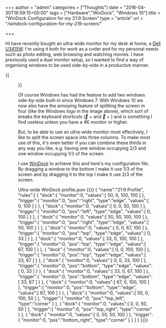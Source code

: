 +++
author = "admin"
categories = ["Thoughts"]
date = "2016-04-30T16:59:15+00:00"
tags = ["Hardware","WinDock", "Windows 10"]
title = "WinDock Configuration for my 21:9 Screen"
type = "article"
url = "/windock-configuration-for-my-219-screen/"

+++

Hi have recently bought an ultra-wide monitor for my desk at home, a [Dell U3415W][1]. I'm using it both for work as a coder and for my personal needs such as photo editing, web browsing and watching movies. I have previously used a dual monitor setup, so I wanted to find a way of organising windows to be used side-by-side in a productive manner.

{{<figure src="/images/2016-04-30_HPA_9723-1024x684.jpg" link="/images/2016-04-30_HPA_9723.jpg" class="image-border" caption="Dell U3415W Monitor, 34″ 3440×1440">}}

Of course Windows has had the feature to add two windows side-by-side built-in since Windows 7. With Windows 10 we now also have the annoying feature of splitting the screen in four (like the Windows logo in the image above), which sort of breaks the keyboard shortcuts (<i class="fa fa-fw"></i> + <i class="fa fa-arrow-left"></i> and <i class="fa fa-fw"></i> + <i class="fa fa-arrow-right"></i>) and is something I find useless unless you have a 4K monitor or higher.

But, to be able to use an ultra-wide monitor most effectively, I like to split the screen space into three columns. To make most use of this, it's even better if you can combine these thirds in any way you like, e.g. having one window occupying 2/3 and one window occupying 1/3 of the screen.

I use [WinDock][3] to achieve this and here's my configuration file. By dragging a window to the bottom I make it use 1/3 of the screen and by dragging it to the top I make it use 2/3 of the screen.

Ultra-wide WinDock profile.json
{{<highlight json>}}
{
   "name":"21:9 Profile",
   "rules":[
      {
         "dock":{
            "monitor":0,
            "values":[
               50,
               0,
               100,
               100
            ]
         },
         "trigger":{
            "monitor":0,
            "pos":"right",
            "type":"edge",
            "values":[
               0,
               100
            ]
         }
      },
      {
         "dock":{
            "monitor":0,
            "values":[
               0,
               0,
               50,
               100
            ]
         },
         "trigger":{
            "monitor":0,
            "pos":"left",
            "type":"edge",
            "values":[
               0,
               100
            ]
         }
      },
      {
         "dock":{
            "monitor":0,
            "values":[
               50,
               50,
               100,
               100
            ]
         },
         "trigger":{
            "monitor":0,
            "pos":"right",
            "type":"edge",
            "values":[
               50,
               100
            ]
         }
      },
      {
         "dock":{
            "monitor":0,
            "values":[
               0,
               0,
               67,
               100
            ]
         },
         "trigger":{
            "monitor":0,
            "pos":"top",
            "type":"edge",
            "values":[
               0,
               33
            ]
         }
      },
      {
         "dock":{
            "monitor":0,
            "values":[
               33,
               0,
               100,
               100
            ]
         },
         "trigger":{
            "monitor":0,
            "pos":"top",
            "type":"edge",
            "values":[
               67,
               100
            ]
         }
      },
      {
         "dock":{
            "monitor":0,
            "values":[
               0,
               0,
               100,
               100
            ]
         },
         "trigger":{
            "monitor":0,
            "pos":"top",
            "type":"edge",
            "values":[
               33,
               67
            ]
         }
      },
      {
         "dock":{
            "monitor":0,
            "values":[
               0,
               0,
               33,
               100
            ]
         },
         "trigger":{
            "monitor":0,
            "pos":"bottom",
            "type":"edge",
            "values":[
               0,
               33
            ]
         }
      },
      {
         "dock":{
            "monitor":0,
            "values":[
               33,
               0,
               67,
               100
            ]
         },
         "trigger":{
            "monitor":0,
            "pos":"bottom",
            "type":"edge",
            "values":[
               33,
               67
            ]
         }
      },
      {
         "dock":{
            "monitor":0,
            "values":[
               67,
               0,
               100,
               100
            ]
         },
         "trigger":{
            "monitor":0,
            "pos":"bottom",
            "type":"edge",
            "values":[
               67,
               100
            ]
         }
      },
      {
         "dock":{
            "monitor":0,
            "values":[
               50,
               0,
               100,
               50
            ]
         },
         "trigger":{
            "monitor":0,
            "pos":"top_left",
            "type":"corner"
         }
      },
      {
         "dock":{
            "monitor":0,
            "values":[
               0,
               0,
               50,
               50
            ]
         },
         "trigger":{
            "monitor":0,
            "pos":"top_right",
            "type":"corner"
         }
      },
      {
         "dock":{
            "monitor":0,
            "values":[
               0,
               50,
               50,
               100
            ]
         },
         "trigger":{
            "monitor":0,
            "pos":"bottom_right",
            "type":"corner"
         }
      }
   ]
}
{{</highlight>}}


 [1]: http://www1.euro.dell.com/uk/en/business/Peripherals/dell-u3415w-monitor/pd.aspx?refid=dell-u3415w-monitor&cs=ukbsdt1&s=bsd
 [2]: http://localhost/wp-content/uploads/2016/04/2016-04-30_HPA_9723.jpg
 [3]: http://www.ivanyu.ca/windock/